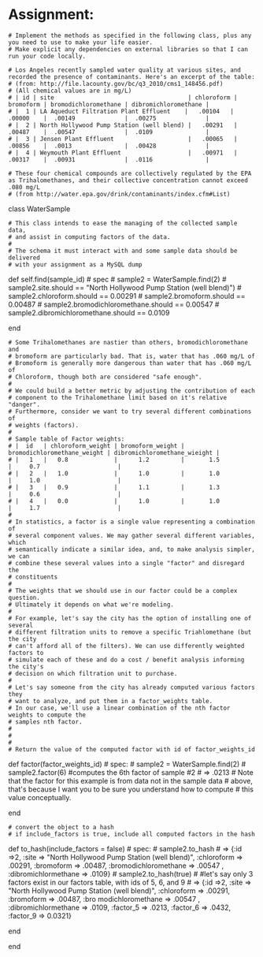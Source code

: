 # Assignment:

    # Implement the methods as specified in the following class, plus any you need to use to make your life easier.
    # Make explicit any dependencies on external libraries so that I can run your code locally.

    # Los Angeles recently sampled water quality at various sites, and recorded the presence of contaminants. Here's an excerpt of the table:
    # (from: http://file.lacounty.gov/bc/q3_2010/cms1_148456.pdf)
    # (All chemical values are in mg/L)
    # | id | site                                      | chloroform | bromoform | bromodichloromethane | dibromichloromethane |
    # |  1 | LA Aqueduct Filtration Plant Effluent    |   .00104   | .00000    |  .00149              |  .00275              |
    # |  2 | North Hollywood Pump Station (well blend) |   .00291   | .00487    |  .00547              |  .0109               |
    # |  3 | Jensen Plant Effluent                     |   .00065   | .00856    |  .0013               |  .00428              |
    # |  4 | Weymouth Plant Effluent                   |   .00971   | .00317    |  .00931              |  .0116               |

    # These four chemical compounds are collectively regulated by the EPA as Trihalomethanes, and their collective concentration cannot exceed .080 mg/L
    # (from http://water.epa.gov/drink/contaminants/index.cfm#List)
class WaterSample

    # This class intends to ease the managing of the collected sample data,
    # and assist in computing factors of the data.
    #
    # The schema it must interact with and some sample data should be delivered
    # with your assignment as a MySQL dump

  def self.find(sample_id)
    # spec
    # sample2 = WaterSample.find(2)
    # sample2.site.should == "North Hollywood Pump Station (well blend)")
    # sample2.chloroform.should == 0.00291
    # sample2.bromoform.should == 0.00487
    # sample2.bromodichloromethane.should == 0.00547
    # sample2.dibromichloromethane.should == 0.0109


  end

    # Some Trihalomethanes are nastier than others, bromodichloromethane and
    # bromoform are particularly bad. That is, water that has .060 mg/L of
    # Bromoform is generally more dangerous than water that has .060 mg/L of
    # Chloroform, though both are considered "safe enough".
    #
    # We could build a better metric by adjusting the contribution of each
    # component to the Trihalomethane limit based on it's relative "danger".
    # Furthermore, consider we want to try several different combinations of
    # weights (factors).
    #
    # Sample table of Factor weights:
    # |  id   | chloroform_weight | bromoform_weight | bromodichloromethane_weight | dibromichloromethane_wieight |
    # |   1   |   0.8             |      1.2         |       1.5                   |     0.7                      |
    # |   2   |   1.0             |      1.0         |       1.0                   |     1.0                      |
    # |   3   |   0.9             |      1.1         |       1.3                   |     0.6                      |
    # |   4   |   0.0             |      1.0         |       1.0                   |     1.7                      |
    #
    # In statistics, a factor is a single value representing a combination of
    # several component values. We may gather several different variables, which
    # semantically indicate a similar idea, and, to make analysis simpler, we can
    # combine these several values into a single "factor" and disregard the
    # constituents
    #
    # The weights that we should use in our factor could be a complex question.
    # Ultimately it depends on what we're modeling.
    #
    # For example, let's say the city has the option of installing one of several
    # different filtration units to remove a specific Triahlomethane (but the city
    # can't afford all of the filters). We can use differently weighted factors to
    # simulate each of these and do a cost / benefit analysis informing the city's
    # decision on which filtration unit to purchase.
    #
    # Let's say someone from the city has already computed various factors they
    # want to analyze, and put them in a factor_weights table.
    # In our case, we'll use a linear combination of the nth factor weights to compute the
    # samples nth factor.
    #
    #
    #
    # Return the value of the computed factor with id of factor_weights_id
  def factor(factor_weights_id)
    # spec:
    #  sample2 = WaterSample.find(2)
    #  sample2.factor(6) #computes the 6th factor of sample #2
    #    => .0213
    # Note that the factor for this example is from data not in the sample data
    # above, that's because I want you to be sure you understand how to compute
    # this value conceptually.

  end

    # convert the object to a hash
    # if include_factors is true, include all computed factors in the hash
  def to_hash(include_factors = false)
    # spec:
    #  sample2.to_hash
    #   => {:id =>2, :site => "North Hollywood Pump Station (well blend)", :chloroform => .00291, :bromoform => .00487, :bromodichloromethane => .00547 , :dibromichlormethane => .0109}
    # sample2.to_hash(true)
    # #let's say only 3 factors exist in our factors table, with ids of 5, 6, and 9
    #   => {:id =>2, :site => "North Hollywood Pump Station (well blend)", :chloroform => .00291, :bromoform => .00487, :bro   modichloromethane => .00547 , :dibromichlormethane => .0109, :factor_5 => .0213, :factor_6 => .0432, :factor_9 => 0.0321}

  end



end

